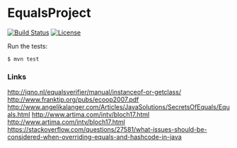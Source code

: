 # EqualsProject

[![Build Status](https://travis-ci.org/fdlessard/LombokProject.svg)](https://travis-ci.org/fdlessard/LombokProject)
[![License](http://img.shields.io/:license-mit-blue.svg)](https://github.com/fdlessard/RestSpringMvcProject/blob/master/LICENSE)

Run the tests:

```
$ mvn test
```

### Links

http://jqno.nl/equalsverifier/manual/instanceof-or-getclass/
http://www.franktip.org/pubs/ecoop2007.pdf
http://www.angelikalanger.com/Articles/JavaSolutions/SecretsOfEquals/Equals.html
http://www.artima.com/intv/bloch17.html
http://www.artima.com/intv/bloch17.html
https://stackoverflow.com/questions/27581/what-issues-should-be-considered-when-overriding-equals-and-hashcode-in-java